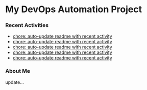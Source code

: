 # My DevOps Automation Project

### Recent Activities
<!-- activity:START -->
- [chore: auto-update readme with recent activity](https://github.com/kaigiii/mybowling-app/commit/786db943ba6040031d8e2000e0760c2ce16c5b76)
- [chore: auto-update readme with recent activity](https://github.com/kaigiii/mybowling-app/commit/ee3fb87f67e1441c153ff230bdd7f9d1f0f49434)
- [chore: auto-update readme with recent activity](https://github.com/kaigiii/mybowling-app/commit/30c99836758dadcbeb166e06a4c7cbb866956865)
- [chore: auto-update readme with recent activity](https://github.com/kaigiii/mybowling-app/commit/090b96930a896e9e4d584a35197264bf81ff2fca)
- [chore: auto-update readme with recent activity](https://github.com/kaigiii/mybowling-app/commit/38dc81cf492592b82c99886789401e397e391779)
<!-- activity:END -->

### About Me
<!-- MYLINKS:START -->
<!-- MYLINKS:END -->

update...
